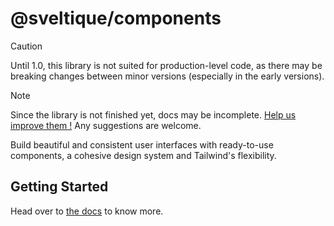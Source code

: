 # @sveltique/components

> [!CAUTION]
> Until 1.0, this library is not suited for production-level code, as there may be breaking changes
> between minor versions (especially in the early versions).

> [!NOTE]
> Since the library is not finished yet, docs may be incomplete. [Help us improve them !](https://github.com/sveltique/sveltique)
> Any suggestions are welcome.

Build beautiful and consistent user interfaces with ready-to-use components, a cohesive design system
and Tailwind's flexibility.

## Getting Started

Head over to [the docs](https://sveltique.dev/docs/components) to know more.
